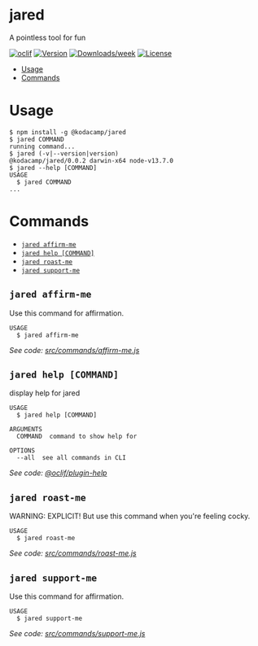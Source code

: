 jared
=====

A pointless tool for fun

[![oclif](https://img.shields.io/badge/cli-oclif-brightgreen.svg)](https://oclif.io)
[![Version](https://img.shields.io/npm/v/jared.svg)](https://npmjs.org/package/jared)
[![Downloads/week](https://img.shields.io/npm/dw/jared.svg)](https://npmjs.org/package/jared)
[![License](https://img.shields.io/npm/l/jared.svg)](https://github.com/jaobrown/jared-cli/blob/master/package.json)

<!-- toc -->
* [Usage](#usage)
* [Commands](#commands)
<!-- tocstop -->
# Usage
<!-- usage -->
```sh-session
$ npm install -g @kodacamp/jared
$ jared COMMAND
running command...
$ jared (-v|--version|version)
@kodacamp/jared/0.0.2 darwin-x64 node-v13.7.0
$ jared --help [COMMAND]
USAGE
  $ jared COMMAND
...
```
<!-- usagestop -->
# Commands
<!-- commands -->
* [`jared affirm-me`](#jared-affirm-me)
* [`jared help [COMMAND]`](#jared-help-command)
* [`jared roast-me`](#jared-roast-me)
* [`jared support-me`](#jared-support-me)

## `jared affirm-me`

Use this command for affirmation.

```
USAGE
  $ jared affirm-me
```

_See code: [src/commands/affirm-me.js](https://github.com/jaobrown/jared-cli/blob/v0.0.2/src/commands/affirm-me.js)_

## `jared help [COMMAND]`

display help for jared

```
USAGE
  $ jared help [COMMAND]

ARGUMENTS
  COMMAND  command to show help for

OPTIONS
  --all  see all commands in CLI
```

_See code: [@oclif/plugin-help](https://github.com/oclif/plugin-help/blob/v3.2.0/src/commands/help.ts)_

## `jared roast-me`

WARNING: EXPLICIT! But use this command when you're feeling cocky.

```
USAGE
  $ jared roast-me
```

_See code: [src/commands/roast-me.js](https://github.com/jaobrown/jared-cli/blob/v0.0.2/src/commands/roast-me.js)_

## `jared support-me`

Use this command for affirmation.

```
USAGE
  $ jared support-me
```

_See code: [src/commands/support-me.js](https://github.com/jaobrown/jared-cli/blob/v0.0.2/src/commands/support-me.js)_
<!-- commandsstop -->
